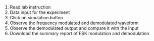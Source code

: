  
1. Read lab instruction
2. Data input for the experiment
3. Click on simulation button
4. Observe the frequency modulated and demodulated waveform
5. Observe the demodulated output and compare it with the input
6. Download the summary report of FSK modulation and demodulation
   


 




